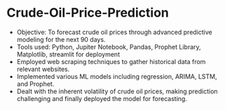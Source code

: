 # Crude-Oil-Price-Prediction
-	Objective: To forecast crude oil prices through advanced predictive modeling for the next 90 days.
-	Tools used: Python, Jupiter Notebook, Pandas, Prophet Library, Matplotlib, streamlit for deployment 
-	Employed web scraping techniques to gather historical data from relevant websites.
-	Implemented various ML models including regression, ARIMA, LSTM, and Prophet.
-	Dealt with the inherent volatility of crude oil prices, making prediction challenging and finally deployed the model for forecasting.
